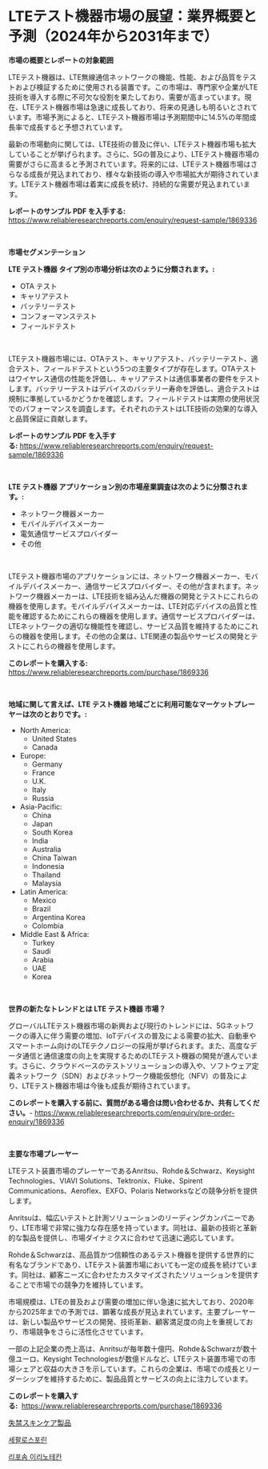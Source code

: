 <p><h1>LTEテスト機器市場の展望：業界概要と予測（2024年から2031年まで）</h1></p><p><strong>市場の概要とレポートの対象範囲</strong></p>
<p><p>LTEテスト機器は、LTE無線通信ネットワークの機能、性能、および品質をテストおよび検証するために使用される装置です。この市場は、専門家や企業がLTE技術を導入する際に不可欠な役割を果たしており、需要が高まっています。現在、LTEテスト機器市場は急速に成長しており、将来の見通しも明るいとされています。市場予測によると、LTEテスト機器市場は予測期間中に14.5%の年間成長率で成長すると予想されています。</p><p>最新の市場動向に関しては、LTE技術の普及に伴い、LTEテスト機器市場も拡大していることが挙げられます。さらに、5Gの普及により、LTEテスト機器市場の需要がさらに高まると予測されています。将来的には、LTEテスト機器市場はさらなる成長が見込まれており、様々な新技術の導入や市場拡大が期待されています。LTEテスト機器市場は着実に成長を続け、持続的な需要が見込まれています。</p></p>
<p><strong>レポートのサンプル PDF を入手する:</strong> <a href="https://www.reliableresearchreports.com/enquiry/request-sample/1869336">https://www.reliableresearchreports.com/enquiry/request-sample/1869336</a></p>
<p>&nbsp;</p>
<p><strong>市場セグメンテーション</strong></p>
<p><strong>LTE テスト機器 タイプ別の市場分析は次のように分類されます。:</strong></p>
<p><ul><li>OTA テスト</li><li>キャリアテスト</li><li>バッテリーテスト</li><li>コンフォーマンステスト</li><li>フィールドテスト</li></ul></p>
<p>&nbsp;</p>
<p><p>LTEテスト機器市場には、OTAテスト、キャリアテスト、バッテリーテスト、適合テスト、フィールドテストという5つの主要タイプが存在します。OTAテストはワイヤレス通信の性能を評価し、キャリアテストは通信事業者の要件をテストします。バッテリーテストはデバイスのバッテリー寿命を評価し、適合テストは規制に準拠しているかどうかを確認します。フィールドテストは実際の使用状況でのパフォーマンスを調査します。それぞれのテストはLTE技術の効果的な導入と品質保証に貢献します。</p></p>
<p><strong>レポートのサンプル PDF を入手する:</strong>&nbsp;<a href="https://www.reliableresearchreports.com/enquiry/request-sample/1869336">https://www.reliableresearchreports.com/enquiry/request-sample/1869336</a></p>
<p>&nbsp;</p>
<p><strong> LTE テスト機器 アプリケーション別の市場産業調査は次のように分類されます。:</strong></p>
<p><ul><li>ネットワーク機器メーカー</li><li>モバイルデバイスメーカー</li><li>電気通信サービスプロバイダー</li><li>その他</li></ul></p>
<p>&nbsp;</p>
<p><p>LTEテスト機器市場のアプリケーションには、ネットワーク機器メーカー、モバイルデバイスメーカー、通信サービスプロバイダー、その他が含まれます。ネットワーク機器メーカーは、LTE技術を組み込んだ機器の開発とテストにこれらの機器を使用します。モバイルデバイスメーカーは、LTE対応デバイスの品質と性能を確認するためにこれらの機器を使用します。通信サービスプロバイダーは、LTEネットワークの適切な機能性を確認し、サービス品質を維持するためにこれらの機器を使用します。その他の企業は、LTE関連の製品やサービスの開発とテストにこれらの機器を使用します。</p></p>
<p><strong>このレポートを購入する:</strong>&nbsp; <a href="https://www.reliableresearchreports.com/purchase/1869336">https://www.reliableresearchreports.com/purchase/1869336</a></p>
<p>&nbsp;</p>
<p><strong>地域に関して言えば、LTE テスト機器 地域ごとに利用可能なマーケットプレーヤーは次のとおりです。:</strong></p>
<p><ul>
    <li>
        North America:
        <ul>
            <li>United States</li>
            <li>Canada</li>
        </ul>
    </li>
    <li>
        Europe:
        <ul>
            <li>Germany</li>
            <li>France</li>
            <li>U.K.</li>
            <li>Italy</li>
            <li>Russia</li>
        </ul>
    </li>
    <li>
        Asia-Pacific:
        <ul>
            <li>China</li>
            <li>Japan</li>
            <li>South Korea</li>
            <li>India</li>
            <li>Australia</li>
            <li>China Taiwan</li>
            <li>Indonesia</li>
            <li>Thailand</li>
            <li>Malaysia</li>
        </ul>
    </li>
    <li>
        Latin America:
        <ul>
            <li>Mexico</li>
            <li>Brazil</li>
            <li>Argentina Korea</li>
            <li>Colombia</li>
        </ul>
    </li>
    <li>
        Middle East & Africa:
        <ul>
            <li>Turkey</li>
            <li>Saudi</li>
            <li>Arabia</li>
            <li>UAE</li>
            <li>Korea</li>
        </ul>
    </li>
    </ul></p>
<p>&nbsp;</p>
<p><strong>世界の新たなトレンドとは LTE テスト機器 市場？</strong></p>
<p><p>グローバルLTEテスト機器市場の新興および現行のトレンドには、5Gネットワークの導入に伴う需要の増加、IoTデバイスの普及による需要の拡大、自動車やスマートホーム向けのLTEテクノロジーの採用が挙げられます。また、高度なデータ通信と通信速度の向上を実現するためのLTEテスト機器の開発が進んでいます。さらに、クラウドベースのテストソリューションの導入や、ソフトウェア定義ネットワーク（SDN）およびネットワーク機能仮想化（NFV）の普及により、LTEテスト機器市場は今後も成長が期待されています。</p></p>
<p><strong>このレポートを購入する前に、質問がある場合は問い合わせるか、共有してください。</strong>- <a href="https://www.reliableresearchreports.com/enquiry/pre-order-enquiry/1869336">https://www.reliableresearchreports.com/enquiry/pre-order-enquiry/1869336</a></p>
<p>&nbsp;</p>
<p><strong>主要な市場プレーヤー</strong></p>
<p><p>LTEテスト装置市場のプレーヤーであるAnritsu、Rohde＆Schwarz、Keysight Technologies、VIAVI Solutions、Tektronix、Fluke、Spirent Communications、Aeroflex、EXFO、Polaris Networksなどの競争分析を提供します。</p><p>Anritsuは、幅広いテストと計測ソリューションのリーディングカンパニーであり、LTE市場で非常に強力な存在感を持っています。同社は、最新の技術と革新的な製品を提供し、市場ダイナミクスに合わせて迅速に適応しています。</p><p>Rohde＆Schwarzは、高品質かつ信頼性のあるテスト機器を提供する世界的に有名なブランドであり、LTEテスト装置市場においても一定の成長を続けています。同社は、顧客ニーズに合わせたカスタマイズされたソリューションを提供することで市場での競争力を維持しています。</p><p>市場規模は、LTEの普及および需要の増加に伴い急速に拡大しており、2020年から2025年までの予測では、顕著な成長が見込まれています。主要プレーヤーは、新しい製品やサービスの開発、技術革新、顧客満足度の向上を重視しており、市場競争をさらに活性化させています。</p><p>一部の上記企業の売上高は、Anritsuが毎年数十億円、Rohde＆Schwarzが数十億ユーロ、Keysight Technologiesが数億ドルなど、LTEテスト装置市場での市場シェアと収益の大きさを示しています。これらの企業は、市場での成長とリーダーシップを維持するために、製品品質とサービスの向上に注力しています。</p></p>
<p><strong>このレポートを購入する:</strong>&nbsp;&nbsp;<a href="https://www.reliableresearchreports.com/purchase/1869336">https://www.reliableresearchreports.com/purchase/1869336</a></p>
<p><p><a href="https://medium.com/@ryleebauch2023/%E8%AA%BF%E6%9F%BB-%E5%B0%BF%E5%A4%B1%E7%A6%81%E3%82%B9%E3%82%AD%E3%83%B3%E3%82%B1%E3%82%A2%E8%A3%BD%E5%93%81%E5%B8%82%E5%A0%B4-%E3%82%B0%E3%83%AD%E3%83%BC%E3%83%90%E3%83%AB%E7%94%A3%E6%A5%AD%E3%81%AE%E8%A6%8B%E9%80%9A%E3%81%97%E3%81%A8%E4%BA%88%E6%B8%AC-2024%E5%B9%B4%E3%81%8B%E3%82%892031%E5%B9%B4-9be51d0a053c">失禁スキンケア製品</a></p><p><a href="https://medium.com/@hershelkris/2024%EB%85%84%EB%B6%80%ED%84%B0-2031%EB%85%84%EA%B9%8C%EC%A7%80-%EC%98%88%EC%B8%A1%EB%90%9C-%EC%84%B8%ED%8C%94%EB%A1%9C%EC%8A%A4%ED%8F%AC%EB%A6%B0-%EC%8B%9C%EC%9E%A5-%EB%8F%99%ED%96%A5-%EB%B0%8F-%EC%8B%9C%EC%9E%A5-%EB%B6%84%EC%84%9D-e23300e13610">세팔로스포린</a></p><p><a href="https://medium.com/@costelcaramitru2022/%EB%A6%AC%ED%8F%AC%EC%86%9C%EC%9D%B4%EB%A5%B4%EB%A6%AC%EB%85%B8%ED%85%8C%EC%B9%B8-%EC%8B%9C%EC%9E%A5-%EC%8B%9C%EC%9E%A5-%EC%A0%90%EC%9C%A0%EC%9C%A8-%EC%8B%9C%EC%9E%A5-%EB%8F%99%ED%96%A5-%EB%B0%8F-%ED%96%A5%ED%9B%84-%EC%84%B1%EC%9E%A5-%ED%83%90%EC%83%89-634f89691c35">리포솜 이리노테칸</a></p></p>